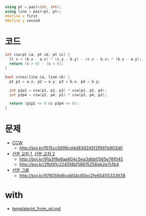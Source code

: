 ```cpp
using pt = pair<int, int>;
using line = pair<pt, pt>;
#define x first
#define y second
```

# 코드
```cpp
int ccw(pt &a, pt &b, pt &c) {
  ll s = (b.x - a.x) * (c.y - b.y) - (c.x - b.x) * (b.y - a.y);
  return (s > 0) - (s < 0);
}

bool cross(line &a, line &b) {
  pt p1 = a.x, p2 = a.y, p3 = b.x, p4 = b.y;

  int p1p2 = ccw(p1, p2, p3) * ccw(p1, p2, p4);
  int p3p4 = ccw(p3, p4, p1) * ccw(p3, p4, p2);

  return (p1p2 <= 0 && p3p4 <= 0);
}
```

# 문제
* [CCW](https://boj.kr/11758)
  * http://boj.kr/f515cc5699cd4d838245f2f997b903d0
* [선분 교차 1](https://boj.kr/17386), [선분 교차 2](https://boj.kr/17387)
  * http://boj.kr/91a3f8e8aa604c5ea3dbb0565e76f045
  * http://boj.kr/2fbf41c2245f4bf58615256eb2e7cfb4
* [선분 그룹](https://boj.kr/2162)
  * http://boj.kr/978059d6cdd04c85bc2fe65455333938

# with
* [template/pt_from_pii.md](../template/pt_from_pii.md)